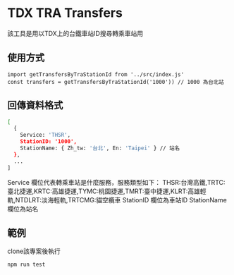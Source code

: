 # TDX TRA Transfers
該工具是用以TDX上的台鐵車站ID搜尋轉乘車站用

## 使用方式
```
import getTransfersByTraStationId from '../src/index.js'
const transfers = getTransfersByTraStationId('1000')) // 1000 為台北站
```

## 回傳資料格式

```bash
[
  {
    Service: 'THSR',
    StationID: '1000',
    StationName: { Zh_tw: '台北', En: 'Taipei' } // 站名
  },
  ...
]
```

Service 欄位代表轉乘車站是什麼服務，服務類型如下：
THSR:台灣高鐵,TRTC:臺北捷運,KRTC:高雄捷運,TYMC:桃園捷運,TMRT:臺中捷運,KLRT:高雄輕軌,NTDLRT:淡海輕軌,TRTCMG:貓空纜車
StationID 欄位為車站ID
StationName 欄位為站名

## 範例
clone該專案後執行
```bash
npm run test
```